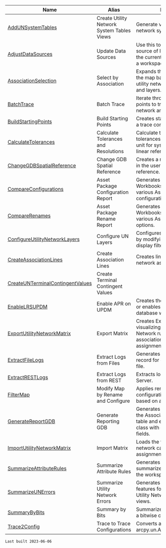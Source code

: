 | Name | Alias | Description |
| --- | --- | --- |
| [AddUNSystemTables](./AddUNSystemTables.html) | Create Utility Network System Tables Views | Generate views on the utility network system tables. |
| [AdjustDataSources](./AdjustDataSources.html) | Update Data Sources | Use this tool to convert the data source of layers in the maps in the current ArcGIS Pro project to a workspace. |
| [AssociationSelection](./AssociationSelection.html) | Select by Association | Expands the current selection in the map based on specified utility network association types and layers. |
| [BatchTrace](./BatchTrace.html) | Batch Trace | Iterate through the starting points to trace the utility network and use the results. |
| [BuildStartingPoints](./BuildStartingPoints.html) | Build Starting Points | Creates starting points based on a trace configuration. |
| [CalculateTolerances](./CalculateTolerances.html) | Calculate Tolerances and Resolutions | Calculate the XY, Z, and M tolerances based on a measure unit for systems that will use a linear referencing system (LRS). |
| [ChangeGDBSpatialReference](./ChangeGDBSpatialReference.html) | Change GDB Spatial Reference | Creates a new file geodatabase in the user-specified spatial reference. |
| [CompareConfigurations](./CompareConfigurations.html) | Asset Package Configuration Report | Generates a collection of Excel Workbooks/Sheets to review the various Asset Package configuration options. |
| [CompareRenames](./CompareRenames.html) | Asset Package Rename Report | Generates a collection of Excel Workbooks/Sheets to review the various Asset Package rename options. |
| [ConfigureUtilityNetworkLayers](./ConfigureUtilityNetworkLayers.html) | Configure UN Layers | Configures utility network layers by modifying popups and display filters. |
| [CreateAssociationLines](./CreateAssociationLines.html) | Create Association Lines | Creates lines representing utility network associations. |
| [CreateUNTerminalContingentValues](./CreateUNTerminalContingentValues.html) | Create Terminal Contingent Values |  |
| [EnableLRSUPDM](./EnableLRSUPDM.html) | Enable APR on UPDM | Creates the script to enable LRS or enables LRS on a UPDM database with a utility network. |
| [ExportUtilityNetworkMatrix](./ExportUtilityNetworkMatrix.html) | Export Matrix | Creates Excel workbooks for visualizing and modifying Utility Network rules, categories, association roles, and terminal assignments. |
| [ExtractFileLogs](./ExtractFileLogs.html) | Extract Logs from Files | Generates a Mobile GDB with a record for each entry in a log file. |
| [ExtractRESTLogs](./ExtractRESTLogs.html) | Extract Logs from REST | Extracts logs from ArcGIS Server. |
| [FilterMap](./FilterMap.html) | Modify Map by Rename and Configure | Applies rename and configuration options to maps based on an asset package. |
| [GenerateReportGDB](./GenerateReportGDB.html) | Generate Reporting GDB | Generates a Mobile GDB with the Association and Controllers table and each Utility Network class with domain description in fields. |
| [ImportUtilityNetworkMatrix](./ImportUtilityNetworkMatrix.html) | Import Matrix | Loads the values from the rule, network category, and terminal assignment workbooks. |
| [SummarizeAttributeRules](./SummarizeAttributeRules.html) | Summarize Attribute Rules | Generates a Mobile GDB that summarizes the attribute rules in the workspace. |
| [SummarizeUNErrors](./SummarizeUNErrors.html) | Summarize Utility Network Errors | Generates a Mobile GDB with features for each error in the Utility Network and summary views. |
| [SummaryByBits](./SummaryByBits.html) | Summary by Bits | Summarizes records containing a bitwise coded value domain. |
| [Trace2Config](./Trace2Config.html) | Trace to Trace Configurations | Converts arcpy.un.Trace to arcpy.un.AddTraceConfiguration |

`Last built 2023-06-06`

